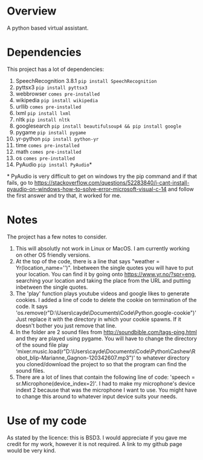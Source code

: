 # Overview
A python based virtual assistant.

# Dependencies
This project has a lot of dependencies:

1. SpeechRecognition 3.8.1 ```pip install SpeechRecognition```
2. pyttsx3 ```pip install pyttsx3```
3. webbrowser ```comes pre-installed```
4. wikipedia ```pip install wikipedia```
5. urllib ```comes pre-installed```
6. lxml ```pip install lxml```
7. nltk ```pip install nltk```
8. googlesearch ```pip install beautifulsoup4 && pip install google```
9. pygame ```pip install pygame```
10. yr-python ```pip install python-yr```
11. time ```comes pre-installed```
12. math ```comes pre-installed```
13. os ```comes pre-installed```
14. PyAudio ```pip install PyAudio```\*

\* PyAudio is very difficult to get on windows try the pip command and if that fails, go to https://stackoverflow.com/questions/52283840/i-cant-install-pyaudio-on-windows-how-to-solve-error-microsoft-visual-c-14 and follow the first answer and try that, it worked for me.

# Notes
The project has a few notes to consider.
1. This will absolutly not work in Linux or MacOS. I am currently working on other OS friendly versions.
2. At the top of the code, there is a line that says "weather = Yr(location_name='')". Inbetween the single quotes you will have to put your location. You can find it by going onto https://www.yr.no/?spr=eng, searching your location and taking the place from the URL and putting inbetween the single quotes.
3. The 'play' function plays youtube videos and google likes to generate cookies. I added a line of code to delete the cookie on termination of the code. It says 'os.remove(r"D:\Users\cayde\Documents\Code\Python\.google-cookie")' Just replace it with the directory in which your cookie spawns. If it doesn't bother you just remove that line.
4. In the folder are 2 sound files from http://soundbible.com/tags-ping.html and they are played using pygame. You will have to change the directory of the sound file play 'mixer.music.load(r"D:\Users\cayde\Documents\Code\Python\Cashew\Robot_blip-Marianne_Gagnon-120342607.mp3")' to whatever directory you cloned/download the project to so that the program can find the sound files.
5. There are a lot of lines that contain the following line of code: 'speech = sr.Microphone(device_index=2)'. I had to make my microphone's device indext 2 because that was the microphone I want to use. You might have to change this around to whatever input device suits your needs.

# Use of my code
As stated by the licence: this is BSD3. I would appreciate if you gave me credit for my work, however it is not required. A link to my github page would be very kind.

